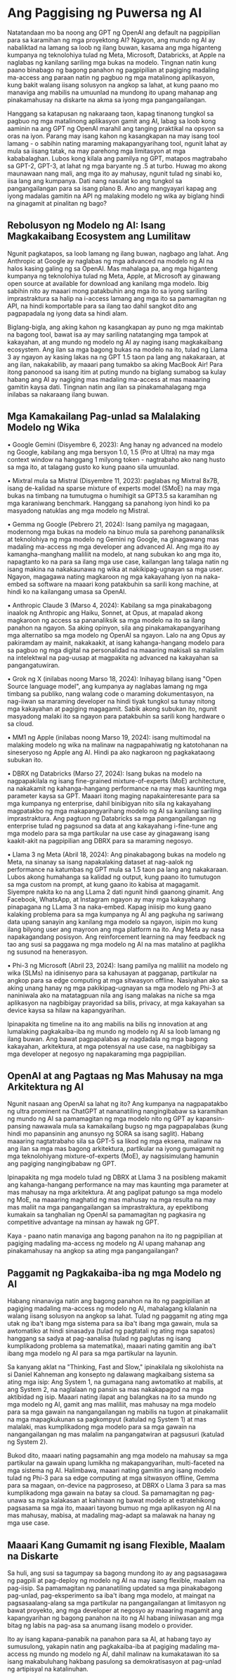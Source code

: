 # Ang Paggising ng Puwersa ng AI

Natatandaan mo ba noong ang GPT ng OpenAI ang default na pagpipilian para sa karamihan ng mga proyektong AI? Ngayon, ang mundo ng AI ay nabaliktad na lamang sa loob ng ilang buwan, kasama ang mga higanteng kumpanya ng teknolohiya tulad ng Meta, Microsoft, Databricks, at Apple na naglabas ng kanilang sariling mga bukas na modelo. Tingnan natin kung paano binabago ng bagong panahon ng pagpipilian at pagiging madaling ma-access ang paraan natin ng pagbuo ng mga matalinong aplikasyon, kung bakit walang iisang solusyon na angkop sa lahat, at kung paano mo manaviga ang mabilis na umuunlad na mundong ito upang mahanap ang pinakamahusay na diskarte na akma sa iyong mga pangangailangan.

Hanggang sa katapusan ng nakaraang taon, kapag tinanong tungkol sa pagbuo ng mga matalinong aplikasyon gamit ang AI, labag sa loob kong aaminin na ang GPT ng OpenAI marahil ang tanging praktikal na opsyon sa oras na iyon. Parang may isang kahon ng kasangkapan na may isang tool lamang - o sabihin nating maraming makapangyarihang tool, ngunit lahat ay mula sa iisang tatak, na may parehong mga limitasyon at mga kababalaghan. Lubos kong kilala ang pamilya ng GPT, matapos magtrabaho sa GPT-2, GPT-3, at lahat ng mga baryante ng .5 at turbo. Huwag mo akong maunawaan nang mali, ang mga ito ay mahusay, ngunit tulad ng sinabi ko, iisa lang ang kumpanya. Dati nang nasulat ko ang tungkol sa pangangailangan para sa isang plano B. Ano ang mangyayari kapag ang iyong madalas gamitin na API ng malaking modelo ng wika ay biglang hindi na ginagamit at pinalitan ng bago?

## Rebolusyon ng Modelo ng AI: Isang Magkakaibang Ecosystem ang Lumilitaw

Ngunit pagkatapos, sa loob lamang ng ilang buwan, nagbago ang lahat. Ang Anthropic at Google ay naglabas ng mga advanced na modelo ng AI na halos kasing galing ng sa OpenAI. Mas mahalaga pa, ang mga higanteng kumpanya ng teknolohiya tulad ng Meta, Apple, at Microsoft ay ginawang open source at available for download ang kanilang mga modelo. Ibig sabihin nito ay maaari mong patakbuhin ang mga ito sa iyong sariling imprastraktura sa halip na i-access lamang ang mga ito sa pamamagitan ng API, na hindi komportable para sa ilang tao dahil sangkot dito ang pagpapadala ng iyong data sa hindi alam.

Biglang-bigla, ang aking kahon ng kasangkapan ay puno ng mga makintab na bagong tool, bawat isa ay may sariling natatanging mga tampok at kakayahan, at ang mundo ng modelo ng AI ay naging isang magkakaibang ecosystem. Ang ilan sa mga bagong bukas na modelo na ito, tulad ng Llama 3 ay ngayon ay kasing lakas na ng GPT 1.5 taon pa lang ang nakakaraan, at ang ilan, nakakabilib, ay maaari pang tumakbo sa aking MacBook Air! Para itong panonood sa isang itim at puting mundo na biglang sumabog sa kulay habang ang AI ay nagiging mas madaling ma-access at mas maaaring gamitin kaysa dati. Tingnan natin ang ilan sa pinakamahalagang mga inilabas sa nakaraang ilang buwan.

## Mga Kamakailang Pag-unlad sa Malalaking Modelo ng Wika

• Google Gemini (Disyembre 6, 2023): Ang hanay ng advanced na modelo ng Google, kabilang ang mga bersyon 1.0, 1.5 (Pro at Ultra) na may mga context window na hanggang 1 milyong token - nagtrabaho ako nang husto sa mga ito, at talagang gusto ko kung paano sila umuunlad.

• Mixtral mula sa Mistral (Disyembre 11, 2023): paglabas ng Mixtral 8x7B, isang de-kalidad na sparse mixture of experts model (SMoE) na may mga bukas na timbang na tumutugma o humihigit sa GPT3.5 sa karamihan ng mga karaniwang benchmark. Hanggang sa panahong iyon hindi ko pa masyadong natuklas ang mga modelo ng Mistral.

• Gemma ng Google (Pebrero 21, 2024): Isang pamilya ng magagaan, modernong mga bukas na modelo na binuo mula sa parehong pananaliksik at teknolohiya ng mga modelo ng Gemini ng Google, na ginagawang mas madaling ma-access ng mga developer ang advanced AI. Ang mga ito ay kamangha-manghang maliliit na modelo, at nang subukan ko ang mga ito, napagtanto ko na para sa ilang mga use case, kailangan lang talaga natin ng isang makina na nakakaunawa ng wika at nakikipag-ugnayan sa mga user. Ngayon, magagawa nating magkaroon ng mga kakayahang iyon na naka-embed sa software na maaari kong patakbuhin sa sarili kong machine, at hindi ko na kailangang umasa sa OpenAI.

• Anthropic Claude 3 (Marso 4, 2024): Kabilang sa mga pinakabagong inaalok ng Anthropic ang Haiku, Sonnet, at Opus, at mapalad akong magkaroon ng access sa pananaliksik sa mga modelo na ito sa ilang panahon na ngayon. Sa aking opinyon, sila ang pinakamakapangyarihang mga alternatibo sa mga modelo ng OpenAI sa ngayon. Lalo na ang Opus ay pakiramdam ay mainit, nakakaakit, at isang kahanga-hangang modelo para sa pagbuo ng mga digital na personalidad na maaaring makisali sa malalim na intelektwal na pag-uusap at magpakita ng advanced na kakayahan sa pangangatuwiran.

• Grok ng X (inilabas noong Marso 18, 2024): Inihayag bilang isang "Open Source language model", ang kumpanya ay naglabas lamang ng mga timbang sa publiko, nang walang code o maraming dokumentasyon, na nag-iiwan sa maraming developer na hindi tiyak tungkol sa tunay nitong mga kakayahan at pagiging magagamit. Sabik akong subukan ito, ngunit masyadong malaki ito sa ngayon para patakbuhin sa sarili kong hardware o sa cloud.

• MM1 ng Apple (inilabas noong Marso 19, 2024): isang multimodal na malaking modelo ng wika na malinaw na nagpapahiwatig ng katotohanan na sineseryoso ng Apple ang AI. Hindi pa ako nagkaroon ng pagkakataong subukan ito.

• DBRX ng Databricks (Marso 27, 2024): Isang bukas na modelo na nagpapakilala ng isang fine-grained mixture-of-experts (MoE) architecture, na nakakamit ng kahanga-hangang performance na may mas kaunting mga parameter kaysa sa GPT. Maaari itong maging napakainteresante para sa mga kumpanya ng enterprise, dahil binibigyan nito sila ng kakayahang magpatakbo ng mga makapangyarihang modelo ng AI sa kanilang sariling imprastraktura. Ang pagtuon ng Databricks sa mga pangangailangan ng enterprise tulad ng pagsunod sa data at ang kakayahang i-fine-tune ang mga modelo para sa mga partikular na use case ay ginagawang isang kaakit-akit na pagpipilian ang DBRX para sa maraming negosyo.

• Llama 3 ng Meta (Abril 18, 2024): Ang pinakabagong bukas na modelo ng Meta, na sinanay sa isang napakalaking dataset at nag-aalok ng performance na katumbas ng GPT mula sa 1.5 taon pa lang ang nakakaraan. Lubos akong humahanga sa kalidad ng output, kung paano ito tumutugon sa mga custom na prompt, at kung gaano ito kabisa at magagamit. Siyempre nakita ko na ang LLama 2 dati ngunit hindi gaanong ginamit. Ang Facebook, WhatsApp, at Instagram ngayon ay may mga kakayahang pinapagana ng LLama 3 na naka-embed. Kapag iniisip mo kung gaano kalaking problema para sa mga kumpanya ng AI ang pagkuha ng sariwang data upang sanayin ang kanilang mga modelo sa ngayon, isipin mo kung ilang bilyong user ang mayroon ang mga platform na ito. Ang Meta ay nasa napakagandang posisyon. Ang reinforcement learning na may feedback ng tao ang susi sa paggawa ng mga modelo ng AI na mas matalino at paglikha ng susunod na henerasyon.

• Phi-3 ng Microsoft (Abril 23, 2024): Isang pamilya ng maliliit na modelo ng wika (SLMs) na idinisenyo para sa kahusayan at pagganap, partikular na angkop para sa edge computing at mga sitwasyon offline. Nasiyahan ako sa aking unang hanay ng mga pakikipag-ugnayan sa mga modelo ng Phi-3 at naniniwala ako na matatagpuan nila ang isang malakas na niche sa mga aplikasyon na nagbibigay prayoridad sa bilis, privacy, at mga kakayahan sa device kaysa sa hilaw na kapangyarihan.

Ipinapakita ng timeline na ito ang mabilis na bilis ng innovation at ang lumalaking pagkakaiba-iba ng mundo ng modelo ng AI sa loob lamang ng ilang buwan. Ang bawat pagpapalabas ay nagdadala ng mga bagong kakayahan, arkitektura, at mga potensyal na use case, na nagbibigay sa mga developer at negosyo ng napakaraming mga pagpipilian.

## OpenAI at ang Pagtaas ng Mas Mahusay na mga Arkitektura ng AI

Ngunit nasaan ang OpenAI sa lahat ng ito? Ang kumpanya na nagpapatakbo ng ultra prominent na ChatGPT at nananatiling nangingibabaw sa karamihan ng mundo ng AI sa pamamagitan ng mga modelo nito ng GPT ay kapansin-pansing nawawala mula sa kamakailang bugso ng mga pagpapalabas (kung hindi mo papansinin ang anunsyo ng SORA sa isang saglit). Habang maaaring nagtatrabaho sila sa GPT-5 sa likod ng mga eksena, malinaw na ang ilan sa mga mas bagong arkitektura, partikular na iyong gumagamit ng mga teknolohiyang mixture-of-experts (MoE), ay nagsisimulang hamunin ang pagiging nangingibabaw ng GPT.

Ipinapakita ng mga modelo tulad ng DBRX at Llama 3 na posibleng makamit ang kahanga-hangang performance na may mas kaunting mga parameter at mas mahusay na mga arkitektura. At ang paglipat patungo sa mga modelo ng MoE, na maaaring maghatid ng mas mahusay na mga resulta na may mas maliit na mga pangangailangan sa imprastraktura, ay epektibong kumakain sa tanghalian ng OpenAI sa pamamagitan ng pagkasira ng competitive advantage na minsan ay hawak ng GPT.

Kaya - paano natin manaviga ang bagong panahon na ito ng pagpipilian at pagiging madaling ma-access ng modelo ng AI upang mahanap ang pinakamahusay na angkop sa ating mga pangangailangan?

## Paggamit ng Pagkakaiba-iba ng mga Modelo ng AI

Habang ninanaviga natin ang bagong panahon na ito ng pagpipilian at pagiging madaling ma-access ng modelo ng AI, mahalagang kilalanin na walang iisang solusyon na angkop sa lahat. Tulad ng paggamit ng ating mga utak ng iba't ibang mga sistema para sa iba't ibang mga gawain, mula sa awtomatiko at hindi sinasadya (tulad ng pagtatali ng ating mga sapatos) hanggang sa sadya at pag-aanalisa (tulad ng paglutas ng isang kumplikadong problema sa matematika), maaari nating gamitin ang iba't ibang mga modelo ng AI para sa mga partikular na layunin.

Sa kanyang aklat na "Thinking, Fast and Slow," ipinakilala ng sikolohista na si Daniel Kahneman ang konsepto ng dalawang magkaibang sistema sa ating mga isip: Ang System 1, na gumagana nang awtomatiko at mabilis, at ang System 2, na naglalaan ng pansin sa mas nakakapagod na mga aktibidad ng isip. Maaari nating ilapat ang balangkas na ito sa mundo ng mga modelo ng AI, gamit ang mas maliliit, mas mahusay na mga modelo para sa mga gawain na nangangailangan ng mabilis na tugon at pinakamaliit na mga mapagkukunan sa pagkompyut (katulad ng System 1) at mas malalaki, mas kumplikadong mga modelo para sa mga gawain na nangangailangan ng mas malalim na pangangatwiran at pagsusuri (katulad ng System 2).

Bukod dito, maaari nating pagsamahin ang mga modelo na mahusay sa mga partikular na gawain upang lumikha ng makapangyarihan, multi-faceted na mga sistema ng AI. Halimbawa, maaari nating gamitin ang isang modelo tulad ng Phi-3 para sa edge computing at mga sitwasyon offline, Gemma para sa magaan, on-device na pagproseso, at DBRX o Llama 3 para sa mas kumplikadong mga gawain na batay sa cloud. Sa pamamagitan ng pag-unawa sa mga kalakasan at kahinaan ng bawat modelo at estratehikong pagsasama sa mga ito, maaari tayong bumuo ng mga aplikasyon ng AI na mas mahusay, mabisa, at madaling mag-adapt sa malawak na hanay ng mga use case.

## Maaari Kang Gumamit ng isang Flexible, Maalam na Diskarte

Sa huli, ang susi sa tagumpay sa bagong mundong ito ay ang pagsasagawa ng pagpili at pag-deploy ng modelo ng AI na may isang flexible, maalam na pag-iisip. Sa pamamagitan ng pananatiling updated sa mga pinakabagong pag-unlad, pag-eksperimento sa iba't ibang mga modelo, at maingat na pagsasaalang-alang sa mga partikular na pangangailangan at limitasyon ng bawat proyekto, ang mga developer at negosyo ay maaaring magamit ang kapangyarihan ng bagong panahon na ito ng AI habang iniiwasan ang mga bitag ng labis na pag-asa sa anumang iisang modelo o provider.

Ito ay isang kapana-panabik na panahon para sa AI, at habang tayo ay sumusulong, yakapin natin ang pagkakaiba-iba at pagiging madaling ma-access ng mundo ng modelo ng AI, dahil malinaw na kumakatawan ito sa isang makabuluhang hakbang pasulong sa demokratisasyon at pag-unlad ng artipisyal na katalinuhan.